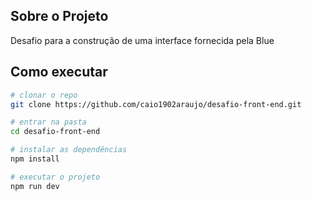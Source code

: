 ## Sobre o Projeto

Desafio para a construção de uma interface fornecida pela Blue

## Como executar

```bash
# clonar o repo
git clone https://github.com/caio1902araujo/desafio-front-end.git

# entrar na pasta
cd desafio-front-end

# instalar as dependências
npm install

# executar o projeto
npm run dev
```
